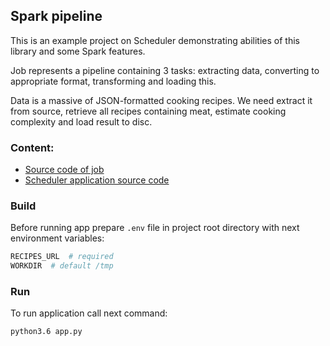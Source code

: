 ## Spark pipeline

This is an example project on Scheduler demonstrating abilities of this library and some Spark features.

Job represents a pipeline containing 3 tasks: extracting data, converting to appropriate format,
transforming and loading this.

Data is a massive of JSON-formatted cooking recipes. We need extract it from source, 
retrieve all recipes containing meat, estimate cooking complexity and load result to disc.

### Content:
* [Source code of job](jobs/meat_recipes.py)
* [Scheduler application source code](app.py)

### Build

Before running app prepare `.env` file in project root directory with next environment variables:

```bash
RECIPES_URL  # required
WORKDIR  # default /tmp 
```

### Run

To run application call next command:

```bash
python3.6 app.py
```